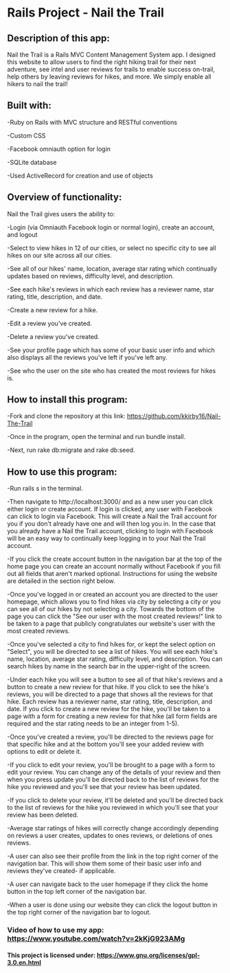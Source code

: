 # Rails Project - Nail the Trail

## Description of this app:

Nail the Trail is a Rails MVC Content Management System app. I designed this website to allow users to find the right hiking trail for their next adventure, see intel and user reviews for trails to enable success on-trail, help others by leaving reviews for hikes, and more. We simply enable all hikers to nail the trail!

## Built with:

-Ruby on Rails with MVC structure and RESTful conventions

-Custom CSS

-Facebook omniauth option for login

-SQLite database

-Used ActiveRecord for creation and use of objects

## Overview of functionality:

Nail the Trail gives users the ability to:

-Login (via Omniauth Facebook login or normal login), create an account, and logout

-Select to view hikes in 12 of our cities, or select no specific city to see all hikes on our site across all our cities.

-See all of our hikes' name, location, average star rating which continually updates based on reviews, difficulty level, and description.

-See each hike's reviews in which each review has a reviewer name, star rating, title, description, and date.

-Create a new review for a hike.

-Edit a review you've created.

-Delete a review you've created.

-See your profile page which has some of your basic user info and which also displays all the reviews you've left if you've left any.

-See who the user on the site who has created the most reviews for hikes is.

## How to install this program:

-Fork and clone the repository at this link: https://github.com/kkirby16/Nail-The-Trail

-Once in the program, open the terminal and run bundle install.

-Next, run rake db:migrate and rake db:seed.

## How to use this program:

-Run rails s in the terminal.

-Then navigate to http://localhost:3000/ and as a new user you can click either login or create account. If login is clicked, any user with Facebook can click to login via Facebook. This will create a Nail the Trail account for you if you don't already have one and will then log you in. In the case that you already have a Nail the Trail account, clicking to login with Facebook will be an easy way to continually keep logging in to your Nail the Trail account.

-If you click the create account button in the navigation bar at the top of the home page you can create an account normally without Facebook if you fill out all fields that aren't marked optional. Instructions for using the website are detailed in the section right below.

-Once you've logged in or created an account you are directed to the user homepage, which allows you to find hikes via city by selecting a city or you can see all of our hikes by not selecting a city. Towards the bottom of the page you can click the "See our user with the most created reviews!" link to be taken to a page that publicly congratulates our website's user with the most created reviews.

-Once you've selected a city to find hikes for, or kept the select option on "Select", you will be directed to see a list of hikes. You will see each hike's name, location, average star rating, difficulty level, and description. You can search hikes by name in the search bar in the upper-right of the screen.

-Under each hike you will see a button to see all of that hike's reviews and a button to create a new review for that hike. If you click to see the hike's reviews, you will be directed to a page that shows all the reviews for that hike. Each review has a reviewer name, star rating, title, description, and date. If you click to create a new review for the hike, you'll be taken to a page with a form for creating a new review for that hike (all form fields are required and the star rating needs to be an integer from 1-5).

-Once you've created a review, you'll be directed to the reviews page for that specific hike and at the bottom you'll see your added review with options to edit or delete it.

-If you click to edit your review, you'll be brought to a page with a form to edit your review. You can change any of the details of your review and then when you press update you'll be directed back to the list of reviews for the hike you reviewed and you'll see that your review has been updated.

-If you click to delete your review, it'll be deleted and you'll be directed back to the list of reviews for the hike you reviewed in which you'll see that your review has been deleted.

-Average star ratings of hikes will correctly change accordingly depending on reviews a user creates, updates to ones reviews, or deletions of ones reviews.

-A user can also see their profile from the link in the top right corner of the navigation bar. This will show them some of their basic user info and reviews they've created- if applicable.

-A user can navigate back to the user homepage if they click the home button in the top left corner of the navigation bar.

-When a user is done using our website they can click the logout button in the top right corner of the navigation bar to logout.

### Video of how to use my app: https://www.youtube.com/watch?v=2kKjG923AMg

#### This project is licensed under: https://www.gnu.org/licenses/gpl-3.0.en.html
